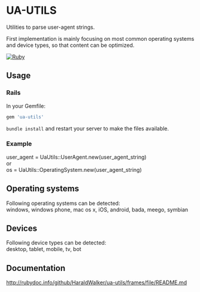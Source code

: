 # UA-UTILS

Utilities to parse user-agent strings.

First implementation is mainly focusing on most common operating systems and device types, so that content can be optimized.

[![Ruby](https://github.com/HaraldWalker/ua-utils/actions/workflows/ruby.yml/badge.svg)](https://github.com/HaraldWalker/ua-utils/actions/workflows/ruby.yml)

## Usage

### Rails

In your Gemfile:

```ruby
gem 'ua-utils'
```

`bundle install` and restart your server to make the files available.


### Example

user_agent = UaUtils::UserAgent.new(user_agent_string)  
or  
os = UaUtils::OperatingSystem.new(user_agent_string)  

## Operating systems

Following operating systems can be detected:  
windows, windows phone, mac os x, iOS, android, bada, meego, symbian  

## Devices

Following device types can be detected:  
desktop, tablet, mobile, tv, bot  

## Documentation

http://rubydoc.info/github/HaraldWalker/ua-utils/frames/file/README.md

